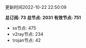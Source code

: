 更新时间2022-10-22 22:50:09

**总订阅: 73**
**总节点: 2031**
**有效节点: 751**
- ss节点: 475
- v2ray节点: 234
- trojan节点: 42

